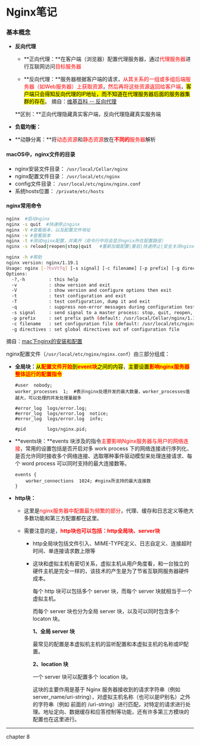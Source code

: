 # Nginx笔记



### 基本概念

- **反向代理**

  - **正向代理：**在客户端（浏览器）配置代理服务器，通过<font color=FF0000>代理服务器</font>进行互联网访问<font color=FF0000>目标服务器</font>

  - **反向代理：**服务器根据客户端的请求，<font color=FF0000>从其关系的一组或多组后端服务器（如Web服务器）上获取资源</font>，<font color=FF0000>然后再将这些资源返回给客户端</font>，<mark>客户端只会得知反向代理的IP地址，而不知道在代理服务器后面的服务器集群的存在</mark>。  摘自：[维基百科 -- 反向代理]([https://zh.wikipedia.org/wiki/%E5%8F%8D%E5%90%91%E4%BB%A3%E7%90%86](https://zh.wikipedia.org/wiki/反向代理))

  **区别：**正向代理隐藏真实客户端，反向代理隐藏真实服务端

- **负载均衡：**

- **动静分离：**将<font color=FF0000>动态资源</font>和<font color=FF0000>静态资源</font>放在<font color=FF0000>**不同的**服务器</font>解析



#### macOS中，nginx文件的目录

- nginx安装文件目录： `/usr/local/Cellar/nginx`
- nginx配置文件目录：  `/usr/local/etc/nginx`
- config文件目录：  `/usr/local/etc/nginx/nginx.conf`
- 系统hosts位置：  `/private/etc/hosts`

#### nginx常用命令

```bash
nginx  #启动nginx
nginx -s quit  #快速停止nginx
nginx -V #查看版本，以及配置文件地址
nginx -v #查看版本
nginx -t #测试nginx配置，并离开（命令行中将会显示ngnix所在配置路径）
nginx -s reload|reopen|stop|quit   #重新加载配置|重启|快速停止|安全关闭nginx

nginx -h #帮助
nginx version: nginx/1.19.1
Usage: nginx [-?hvVtTq] [-s signal] [-c filename] [-p prefix] [-g directives]
Options:
  -?,-h         : this help
  -v            : show version and exit
  -V            : show version and configure options then exit
  -t            : test configuration and exit
  -T            : test configuration, dump it and exit
  -q            : suppress non-error messages during configuration testing
  -s signal     : send signal to a master process: stop, quit, reopen, reload
  -p prefix     : set prefix path (default: /usr/local/Cellar/nginx/1.19.1/)
  -c filename   : set configuration file (default: /usr/local/etc/nginx/nginx.conf)
  -g directives : set global directives out of configuration file
```

摘自：[mac下nginx的安装和配置](https://www.jianshu.com/p/026d67cc6cb1)



nginx配置文件（`/usr/local/etc/nginx/nginx.conf`）由三部分组成：

- **全局块：**<mark>从<font color=FF0000>**配置文件开始**</font>到<font color=FF0000>**event块**</font>之间的内容</mark>，<mark>主要设置<font color=FF0000>**影响nginx服务器整体运行的配置指令**</font></mark>

  ```nginx
  #user  nobody;
  worker_processes  1;  #表示nginx处理并发的最大数量，worker_processes值越大，可以处理的并发处理量越多
  
  #error_log  logs/error.log;
  #error_log  logs/error.log  notice;
  #error_log  logs/error.log  info;
  
  #pid        logs/nginx.pid;
  ```

- **events块：**events 块涉及的指令<font color=FF0000>主要影响Nginx服务器与用户的网络连接</font>，常用的设置包括是否开启对多 work process 下的网络连接进行序列化、是否允许同时接收多个网络连接、选取哪种事件驱动模型来处理连接请求、每个 word process 可以同时支持的最大连接数等。 

  ```nginx
  events {
      worker_connections  1024; #nginx所支持的最大连接数
  }
  ```

- **http块：**

  - 这里是<font color=FF0000>nginx服务器中配置最为频繁的部分</font>，代理、缓存和日志定义等绝大多数功能和第三方配置都在这里。

  - 需要注意的是，<font color=FF0000>**http块也可以包括：http全局块、server块**</font>

    - http全局块包括文件引入、MIME-TYPE定义、日志自定义、连接超时时间、单连接请求数上限等

    - 这块和虚拟主机有密切关系，虚拟主机从用户角度看，和一台独立的硬件主机是完全一样的，该技术的产生是为了节省互联网服务器硬件成本。 

      每个 http 块可以包括多个 server 块，而每个 server 块就相当于一个虚拟主机。 

      而每个 server 块也分为全局 server 块，以及可以同时包含多个 locaton 块。 

      **1、全局 server 块** 

      最常见的配置是本虚拟机主机的监听配置和本虚拟主机的名称或IP配置。 

      **2、location 块** 

      一个 server 块可以配置多个 location 块。 

      这块的主要作用是基于 Nginx 服务器接收到的请求字符串（例如 server_name/uri-string），对虚拟主机名称（也可以是IP别名）之外的字符串（例如 前面的 /uri-string）进行匹配，对特定的请求进行处理。地址定向、数据缓存和应答控制等功能，还有许多第三方模块的配置也在这里进行。 

***

chapter 8

